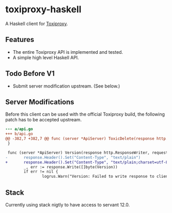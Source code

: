 # toxiproxy-haskell

A Haskell client for [Toxiproxy](https://github.com/Shopify/toxiproxy).

## Features

- The entire Toxiproxy API is implemented and tested.
- A simple high level Haskell API.

## Todo Before V1

- Submit server modification upstream. (See below.)

## Server Modifications

Before this client can be used with the official Toxiproxy build, the following patch has
to be accepted upstream.

````diff
--- a/api.go
+++ b/api.go
@@ -382,7 +382,7 @@ func (server *ApiServer) ToxicDelete(response http.ResponseWriter, request *http
 }

 func (server *ApiServer) Version(response http.ResponseWriter, request *http.Request) {
-       response.Header().Set("Content-Type", "text/plain")
+       response.Header().Set("Content-Type", "text/plain;charset=utf-8")
        _, err := response.Write([]byte(Version))
        if err != nil {
                logrus.Warn("Version: Failed to write response to client", err)
````

## Stack

Currently using stack nigtly to have access to servant 12.0.
